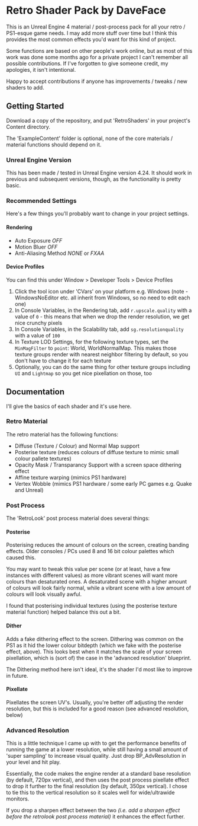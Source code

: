 
# Retro Shader Pack by DaveFace

This is an Unreal Engine 4 material / post-process pack for all your retro / PS1-esque game needs. I may add more stuff over time but I think this provides the most common effects you'd want for this kind of project.

Some functions are based on other people's work online, but as most of this work was done some months ago for a private project I can't remember all possible contributions. If I've forgotten to give someone credit, my apologies, it isn't intentional.

Happy to accept contributions if anyone has improvements / tweaks / new shaders to add.

## Getting Started

Download a copy of the repository, and put 'RetroShaders' in your project's Content directory.

The 'ExampleContent' folder is optional, none of the core materials / material functions should depend on it.

### Unreal Engine Version

This has been made / tested in Unreal Engine version 4.24. It should work in previous and subsequent versions, though, as the functionality is pretty basic.

### Recommended Settings

Here's a few things you'll probably want to change in your project settings.

#### Rendering

- Auto Exposure *OFF*
- Motion Bluer *OFF*
- Anti-Aliasing Method *NONE* or *FXAA*

#### Device Profiles
You can find this under Window > Developer Tools > Device Profiles

 1. Click the tool icon under 'CVars' on your platform e.g. Windows (note - WindowsNoEditor etc. all inherit from Windows, so no need to edit each one)
 2. In Console Variables, in the Rendering tab, add `r.upscale.quality` with a value of `0` - this means that when we drop the render resolution, we get nice crunchy pixels
 3. In Console Variables, in the Scalability tab, add `sg.resolutionquality` with a value of `100`
 4. In Texture LOD Settings, for the following texture types, set the `MinMagFilter` to `point`: World, WorldNormalMap. This makes those texture groups render with nearest neighbor filtering by default, so you don't have to change it for each texture
 5. Optionally, you can do the same thing for other texture groups including `UI` and `Lightmap` so you get nice pixellation on those, too

## Documentation

I'll give the basics of each shader and it's use here.

### Retro Material
The retro material has the following functions:

 - Diffuse (Texture / Colour) and Normal Map support
 - Posterise texture (reduces colours of diffuse texture to mimic small colour pallete textures)
 - Opacity Mask / Transparancy Support with a screen space dithering effect
 - Affine texture warping (mimics PS1 hardware)
 - Vertex Wobble (mimics PS1 hardware / some early PC games e.g. Quake and Unreal)

### Post Process
The 'RetroLook' post process material does several things:


#### Posterise
Posterising reduces the amount of colours on the screen, creating banding effects. Older consoles / PCs used 8 and 16 bit colour palettes which caused this.

You may want to tweak this value per scene (or at least, have a few instances with different values) as more vibrant scenes will want more colours than desaturated ones. A desaturated scene with a higher amount of colours will look fairly normal, while a vibrant scene with a low amount of colours will look visually awful.

I found that posterising individual textures (using the posterise texture material function) helped balance this out a bit.

#### Dither
Adds a fake dithering effect to the screen. Dithering was common on the PS1 as it hid the lower colour bitdepth (which we fake with the posterise effect, above). This looks best when it matches the scale of your screen pixellation, which is (sort of) the case in the 'advanced resolution' blueprint.

The Dithering method here isn't ideal, it's the shader I'd most like to improve in future.

#### Pixellate
Pixellates the screen UV's. Usually, you're better off adjusting the render resolution, but this is included for a good reason (see advanced resolution, below)

### Advanced Resolution

This is a little technique I came up with to get the performance benefits of running the game at a lower resolution, while still having a small amount of 'super sampling' to increase visual quality. Just drop BP_AdvResolution in your level and hit play.

Essentially, the code makes the engine render at a standard base resolution (by default, 720px vertical), and then uses the post process pixellate effect to drop it further to the final resolution (by default, 350px vertical). I chose to tie this to the vertical resolution so it scales well for wide/ultrawide monitors.

If you drop a sharpen effect between the two *(i.e. add a sharpen effect before the retrolook post process material)* it enhances the effect further.
